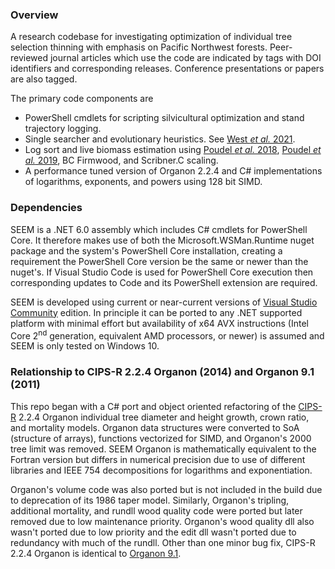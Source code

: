 ﻿### Overview
A research codebase for investigating optimization of individual tree selection thinning with emphasis on Pacific Northwest forests.
Peer-reviewed journal articles which use the code are indicated by tags with DOI identifiers and corresponding releases. Conference 
presentations or papers are also tagged.

The primary code components are

* PowerShell cmdlets for scripting silvicultural optimization and stand trajectory logging.
* Single searcher and evolutionary heuristics. See [West *et al.* 2021](https://doi.org/10.3390/f12030280).
* Log sort and live biomass estimation using [Poudel *et al.* 2018](https://doi.org/10.1186/s40663-018-0134-2), 
[Poudel *et al.* 2019](https://dx.doi.org/10.1139/cjfr-2018-0361), BC Firmwood, and Scribner.C scaling.
* A performance tuned version of Organon 2.2.4 and C# implementations of logarithms, exponents, and powers using 128 bit SIMD.

### Dependencies
SEEM is a .NET 6.0 assembly which includes C# cmdlets for PowerShell Core. It therefore makes use of both the Microsoft.WSMan.Runtime
nuget package and the system's PowerShell Core installation, creating a requirement the PowerShell Core version be the same or newer than 
the nuget's. If Visual Studio Code is used for PowerShell Core execution then corresponding updates to Code and its PowerShell extension
are required.

SEEM is developed using current or near-current versions of [Visual Studio Community](https://visualstudio.microsoft.com/downloads/) edition. 
In principle it can be ported to any .NET supported platform with minimal effort but availability of x64 AVX instructions (Intel Core 
2<sup>nd</sup> generation, equivalent AMD processors, or newer) is assumed and SEEM is only tested on Windows 10.

### Relationship to CIPS-R 2.2.4 Organon (2014) and Organon 9.1 (2011)
This repo began with a C# port and object oriented refactoring of the [CIPS-R](http://r-forge.r-project.org/projects/cipsr/) 2.2.4 Organon
individual tree diameter and height growth, crown ratio, and mortality models. Organon data structures were converted to SoA (structure of
arrays), functions vectorized for SIMD, and Organon's 2000 tree limit was removed. SEEM Organon is mathematically equivalent to the Fortran
version but differs in numerical precision due to use of different libraries and IEEE 754 decompositions for logarithms and exponentiation.

Organon's volume code was also ported but is not included in the build due to deprecation of its 1986 taper model. Similarly, Organon's 
tripling, additional mortality, and rundll wood quality code were ported but later removed due to low maintenance priority. Organon's wood 
quality dll also wasn't ported due to low priority and the edit dll wasn't ported due to redundancy with much of the rundll. Other than one 
minor bug fix, CIPS-R 2.2.4 Organon is identical to [Organon 9.1](http://www.cof.orst.edu/cof/fr/research/organon/).